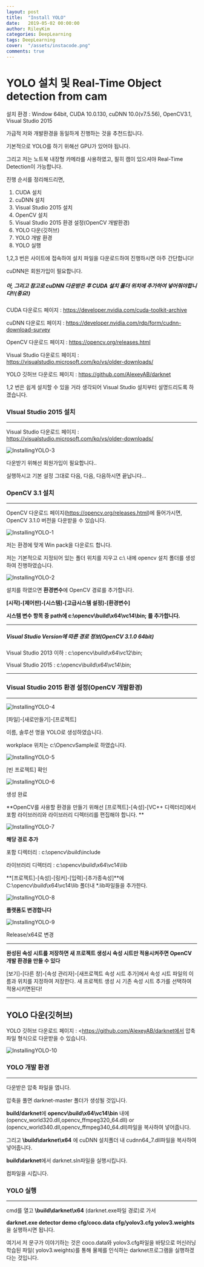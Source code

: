 ```yaml
---
layout: post
title:  "Install YOLO"
date:   2019-05-02 00:00:00
author: RileyKim
categories: DeepLearning
tags: DeepLearning
cover:  "/assets/instacode.png"
comments: true
---
```


# YOLO 설치 및 Real-Time Object detection from cam



설치 환경 : Window 64bit, CUDA 10.0.130, cuDNN 10.0(v7.5.56), OpenCV3.1, Visual Studio 2015	

가급적 저와 개발환경을 동일하게 진행하는 것을 추천드립니다. 



기본적으로 YOLO를 하기 위해선 GPU가 있어야 됩니다. 

그리고 저는 노트북 내장형 카메라를 사용하였고, 필히 캠이 있으셔야 Real-Time Detection이 가능합니다.





진행 순서를 정리해드리면, 

1. CUDA 설치
2. cuDNN 설치
3. Visual Studio 2015 설치
4. OpenCV 설치
5. Visual Studio 2015 환경 설정(OpenCV 개발환경)
6. YOLO 다운(깃허브)
7. YOLO 개발 환경
8. YOLO 실행



1,2,3 번은 사이트에 접속하여 설치 파일을 다운로드하여 진행하시면 아주 간단합니다!

cuDNN은 회원가입이 필요합니다. 

##### 아, 그리고 참고로 cuDNN 다운받은 후 CUDA 설치 폴더 위치에 추가하여 넣어줘야합니다!!(중요!)



CUDA 다운로드 페이지 : <https://developer.nvidia.com/cuda-toolkit-archive>

cuDNN 다운로드 페이지 : <https://developer.nvidia.com/rdp/form/cudnn-download-survey>

OpenCV 다운로드 페이지 : <https://opencv.org/releases.html>

Visual Studio 다운로드 페이지 : <https://visualstudio.microsoft.com/ko/vs/older-downloads/>

YOLO 깃허브 다운로드 페이지 : <https://github.com/AlexeyAB/darknet>



1,2 번은 쉽게 설치할 수 있을 거라 생각되어 Visual Studio 설치부터 설명드리도록 하겠습니다.



### VIsual Studio 2015 설치

------

Visual Studio 다운로드 페이지 : <https://visualstudio.microsoft.com/ko/vs/older-downloads/>



![InstallingYOLO-3](https://user-images.githubusercontent.com/24997255/56186498-7ce1b280-605a-11e9-9a37-24500c39f22e.PNG)

다운받기 위해선 회원가입이 필요합니다..



실행하시고 기본 설정 그대로 다음, 다음, 다음하시면 끝납니다...





### OpenCV 3.1 설치

---------------------

OpenCV 다운로드 페이지(<https://opencv.org/releases.html>)에 들어가시면, OpenCV 3.1.0 버전을 다운받을 수 있습니다. 



![InstallingYOLO-1](https://user-images.githubusercontent.com/24997255/56184165-25404880-6054-11e9-88da-99166ecab435.PNG)



저는 환경에 맞게 Win pack을 다운로드 합니다. 

저는 기본적으로 지정되어 있는 폴더 위치를 지우고 c:\ 내에 opencv 설치 폴더를 생성하여 진행하였습니다. 

![InstallingYOLO-2](https://user-images.githubusercontent.com/24997255/56185094-7d2c7e80-6057-11e9-828a-e67f140a0b8f.PNG)



설치를 하였으면 **환경변수**에 OpenCV 경로를 추가합니다. 

**[시작]-[제어판]-[시스템]-[고급시스템 설정]-[환경변수]**

**시스템 변수 항목 중 path에 c:\opencv\build\x64\vc14\bin; 를 추가합니다.**



----------------------------------------

##### Visual Studio Version에 따른 경로 정보(OpenCV 3.1.0 64bit)

Visual Studio 2013 이하 :  c:\opencv\build\x64\vc12\bin;

Visual Studio 2015  :  c:\opencv\build\x64\vc14\bin;

---------------------------------------





### Visual Studio 2015 환경 설정(OpenCV 개발환경)

-------------------------------



![InstallingYOLO-4](https://user-images.githubusercontent.com/24997255/56188905-a225ef00-6061-11e9-9fec-7974ce57969e.PNG)

[파일]-[새로만들기]-[프로젝트]

이름, 솔루션 명을 YOLO로 생성하였습니다.  

workplace 위치는 c:\OpencvSample로 하였습니다.



![InstallingYOLO-5](https://user-images.githubusercontent.com/24997255/56189000-da2d3200-6061-11e9-92a9-df666e04ce38.PNG)

[빈 프로젝트] 확인



![InstallingYOLO-6](https://user-images.githubusercontent.com/24997255/56189863-ef0ac500-6063-11e9-95f7-4981eab11033.PNG)



생성 완료



**OpenCV를 사용할 환경을 만들기 위해선 [프로젝트]-[속성]-[VC++ 디렉터리]에서 포함 라이브러리와 라이브러리 디렉터리를 편집해야 합니다. ** 

![InstallingYOLO-7](https://user-images.githubusercontent.com/24997255/56190530-58d79e80-6065-11e9-850b-1f039791fca0.PNG)

**해당 경로 추가**

포함 디렉터리 : c:\opencv\build\include

라이브러리 디렉터리 : c:\opencv\build\x64\vc14\lib



**[프로젝트]-[속성]-[링커]-[입력]-[추가종속성]**에 C:\opencv\build\x64\vc14\lib 폴더내 *.lib파일들을 추가한다. 

![InstallingYOLO-8](https://user-images.githubusercontent.com/24997255/56190640-963c2c00-6065-11e9-8b75-82bbbcc90630.PNG)



**플랫폼도 변경합니다**

![InstallingYOLO-9](https://user-images.githubusercontent.com/24997255/56191660-b7058100-6067-11e9-8f21-5feb57a3f45a.PNG)

Release/x64로 변경



---------------------------------------------------

**완성된 속성 시트를 저장하면 새 프로젝트 생성시 속성 시트만 적용시켜주면 OpenCV 개발 환경을 만들 수 있다**

[보기]-[다른 창]-[속성 관리자]-[새프로젝트 속성 시트 추가]에서 속성 시트  파일의 이름과 위치를 지정하여 저장한다.  새 프로젝트 생성 시 기존 속성 시트 추가를 선택하여 적용시키면된다!

------------------------------------------------------





## YOLO 다운(깃허브)

YOLO 깃허브 다운로드 페이지 : <https://github.com/AlexeyAB/darknet에서 압축파일 형식으로 다운받을 수 있습니다. 

![InstallingYOLO-10](https://user-images.githubusercontent.com/24997255/56194446-fa62ee00-606d-11e9-9b43-f534dd167571.PNG)





### YOLO 개발 환경

------------------------------------

다운받은 압축 파일을 엽니다. 



압축을 풀면 darknet-master 폴더가 생성될 것입니다.  

**build/darknet**에 **opencv\build\x64\vc14\bin** 내에 (opencv_world320.dll,opencv_ffmpeg320_64.dll) or (opencv_world340.dll,opencv_ffmpeg340_64.dll)파일을 복사하여 넣어줍니다. 

그리고 **\build\darknet\x64** 에 cuDNN 설치폴더 내 cudnn64_7.dll파일을 복사하여 넣어줍니다. 



**build\darknet**에서 darknet.sln파일을 실행시킵니다. 

컴파일을 시킵니다. 



### YOLO 실행

----------------------------------

cmd를 열고  **\build\darknet\x64** (darknet.exe파일 경로)로 가서 

**darknet.exe detector demo cfg/coco.data cfg/yolov3.cfg yolov3.weights** 을 실행하시면 됩니다. 

여기서 저 문구가 이야기하는 것은 coco.data와 yolov3.cfg파일을 바탕으로 머신러닝 학습된 파일( yolov3.weights)를 통해 물체를 인식하는 darknet프로그램을 실행하겠다는 것입니다. 







